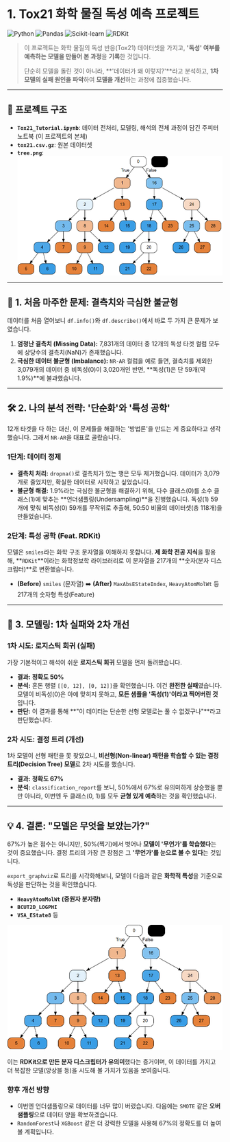 # 1. Tox21 화학 물질 독성 예측 프로젝트

![Python](https://img.shields.io/badge/Python-3.14-blue?logo=python)
![Pandas](https://img.shields.io/badge/Pandas-blue?logo=pandas)
![Scikit-learn](https://img.shields.io/badge/Scikit--learn-F7931E?logo=scikit-learn)
![RDKit](https://img.shields.io/badge/RDKit-Cheminformatics-orange)

> 이 프로젝트는 화학 물질의 독성 반응(Tox21) 데이터셋을 가지고, **'독성' 여부를 예측하는 모델을 만들어 본 과정**을 **기록**한 것입니다.
>
> 단순히 모델을 돌린 것이 아니라, **'데이터가 왜 이렇지?'**라고 분석하고, **1차 모델의 실패 원인을 파악**하여 **모델을 개선**하는 과정에 집중했습니다.

---

## 📂 프로젝트 구조

* **`Tox21_Tutorial.ipynb`**: 데이터 전처리, 모델링, 해석의 전체 과정이 담긴 주피터 노트북 (이 프로젝트의 본체)
* **`tox21.csv.gz`**: 원본 데이터셋
* **`tree.png`**: ![tree.png](tree.png)
---

## 🎯 1. 처음 마주한 문제: 결측치와 극심한 불균형

데이터를 처음 열어보니 `df.info()`와 `df.describe()`에서 바로 두 가지 큰 문제가 보였습니다.

1.  **엄청난 결측치 (Missing Data):** 7,831개의 데이터 중 12개의 독성 타겟 컬럼 모두에 상당수의 결측치(NaN)가 존재했습니다.
2.  **극심한 데이터 불균형 (Imbalance):** `NR-AR` 컬럼을 예로 들면, 결측치를 제외한 3,079개의 데이터 중 비독성(0)이 3,020개인 반면, **독성(1)은 단 59개(약 1.9%)**에 불과했습니다.



---

## 🛠 2. 나의 분석 전략: '단순화'와 '특성 공학'

12개 타겟을 다 하는 대신, 이 문제들을 해결하는 '방법론'을 만드는 게 중요하다고 생각했습니다. 그래서 `NR-AR`을 대표로 골랐습니다.

### 1단계: 데이터 정제
* **결측치 처리:** `dropna()`로 결측치가 있는 행은 모두 제거했습니다. 데이터가 3,079개로 줄었지만, 확실한 데이터로 시작하고 싶었습니다.
* **불균형 해결:** 1.9%라는 극심한 불균형을 해결하기 위해, 다수 클래스(0)를 소수 클래스(1)에 맞추는 **언더샘플링(Undersampling)**을 진행했습니다. 독성(1) 59개에 맞춰 비독성(0) 59개를 무작위로 추출해, 50:50 비율의 데이터셋(총 118개)을 만들었습니다.

### 2단계: 특성 공학 (Feat. RDKit)
모델은 `smiles`라는 화학 구조 문자열을 이해하지 못합니다. **제 화학 전공 지식**을 활용해, **`RDKit`**이라는 화학정보학 라이브러리로 이 문자열을 217개의 **숫자(분자 디스크립터)**로 변환했습니다.

* **(Before)** `smiles` (문자열) ➡️ **(After)** `MaxAbsEStateIndex`, `HeavyAtomMolWt` 등 217개의 숫자형 특성(Feature)

---

## 🧠 3. 모델링: 1차 실패와 2차 개선

### 1차 시도: 로지스틱 회귀 (실패)
가장 기본적이고 해석이 쉬운 **로지스틱 회귀** 모델을 먼저 돌려봤습니다.
* **결과:** **정확도 50%**
* **분석:** 혼돈 행렬 `[[0, 12], [0, 12]]`을 확인했습니다. 이건 **완전한 실패**였습니다. 모델이 비독성(0)은 아예 맞히지 못하고, **모든 샘플을 '독성(1)'이라고 찍어버린 것**입니다.
* **판단:** 이 결과를 통해 **"이 데이터는 단순한 선형 모델로는 풀 수 없겠구나"**라고 판단했습니다.

### 2차 시도: 결정 트리 (개선)
1차 모델이 선형 패턴을 못 찾았으니, **비선형(Non-linear) 패턴을 학습할 수 있는 결정 트리(Decision Tree) 모델**로 2차 시도를 했습니다.
* **결과:** **정확도 67%**
* **분석:** `classification_report`를 보니, 50%에서 67%로 유의미하게 상승했을 뿐만 아니라, 이번엔 두 클래스(0, 1)를 모두 **균형 있게 예측**하는 것을 확인했습니다.

---

## 💡 4. 결론: "모델은 무엇을 보았는가?"

67%가 높은 점수는 아니지만, 50%(찍기)에서 벗어나 **모델이 '무언가'를 학습했다**는 것이 중요했습니다. 결정 트리의 가장 큰 장점은 그 **'무언가'를 눈으로 볼 수 있다**는 것입니다.

`export_graphviz`로 트리를 시각화해보니, 모델이 다음과 같은 **화학적 특성**을 기준으로 독성을 판단하는 것을 확인했습니다.

* **`HeavyAtomMolWt` (중원자 분자량)**
* **`BCUT2D_LOGPHI`**
* **`VSA_EState8`** 등

![결정 트리 시각화](tree.png)

이는 **RDKit으로 만든 분자 디스크립터가 유의미**했다는 증거이며, 이 데이터를 가지고 더 복잡한 모델(앙상블 등)을 시도해 볼 가치가 있음을 보여줍니다.

### 향후 개선 방향
* 이번엔 언더샘플링으로 데이터를 너무 많이 버렸습니다. 다음에는 `SMOTE` 같은 **오버샘플링**으로 데이터 양을 확보하겠습니다.
* `RandomForest`나 `XGBoost` 같은 더 강력한 모델을 사용해 67%의 정확도를 더 높여볼 계획입니다.

